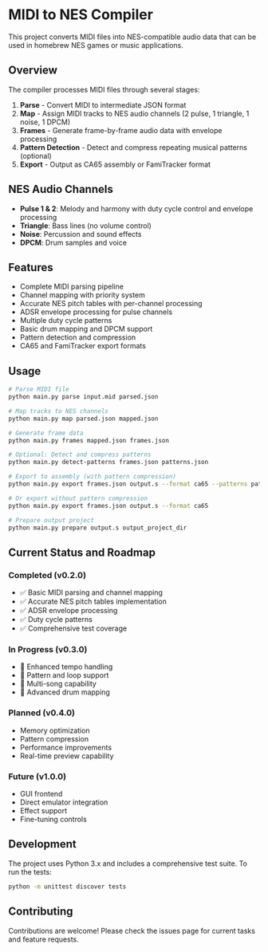 # MIDI to NES Compiler

This project converts MIDI files into NES-compatible audio data that can be used in homebrew NES games or music applications.

## Overview

The compiler processes MIDI files through several stages:
1. **Parse** - Convert MIDI to intermediate JSON format
2. **Map** - Assign MIDI tracks to NES audio channels (2 pulse, 1 triangle, 1 noise, 1 DPCM)
3. **Frames** - Generate frame-by-frame audio data with envelope processing
4. **Pattern Detection** - Detect and compress repeating musical patterns (optional)
5. **Export** - Output as CA65 assembly or FamiTracker format

## NES Audio Channels

- **Pulse 1 & 2**: Melody and harmony with duty cycle control and envelope processing
- **Triangle**: Bass lines (no volume control)
- **Noise**: Percussion and sound effects
- **DPCM**: Drum samples and voice

## Features

-  Complete MIDI parsing pipeline
-  Channel mapping with priority system
-  Accurate NES pitch tables with per-channel processing
-  ADSR envelope processing for pulse channels
-  Multiple duty cycle patterns
-  Basic drum mapping and DPCM support
-  Pattern detection and compression
-  CA65 and FamiTracker export formats

## Usage

```bash
# Parse MIDI file
python main.py parse input.mid parsed.json

# Map tracks to NES channels
python main.py map parsed.json mapped.json

# Generate frame data
python main.py frames mapped.json frames.json

# Optional: Detect and compress patterns
python main.py detect-patterns frames.json patterns.json

# Export to assembly (with pattern compression)
python main.py export frames.json output.s --format ca65 --patterns patterns.json

# Or export without pattern compression
python main.py export frames.json output.s --format ca65

# Prepare output project
python main.py prepare output.s output_project_dir
```

## Current Status and Roadmap

### Completed (v0.2.0)
- ✅ Basic MIDI parsing and channel mapping
- ✅ Accurate NES pitch tables implementation
- ✅ ADSR envelope processing
- ✅ Duty cycle patterns
- ✅ Comprehensive test coverage

### In Progress (v0.3.0)
- 🔄 Enhanced tempo handling
- 🔄 Pattern and loop support
- 🔄 Multi-song capability
- 🔄 Advanced drum mapping

### Planned (v0.4.0)
- Memory optimization
- Pattern compression
- Performance improvements
- Real-time preview capability

### Future (v1.0.0)
- GUI frontend
- Direct emulator integration
- Effect support
- Fine-tuning controls

## Development

The project uses Python 3.x and includes a comprehensive test suite. To run the tests:

```bash
python -m unittest discover tests
```

## Contributing

Contributions are welcome! Please check the issues page for current tasks and feature requests.